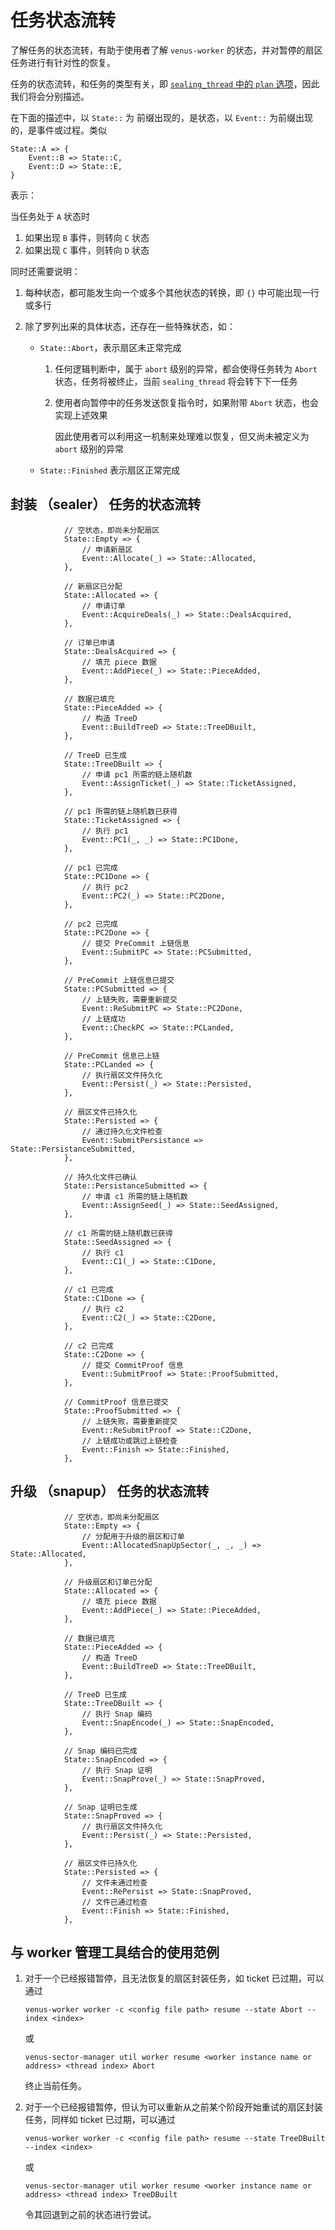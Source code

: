 # 任务状态流转

了解任务的状态流转，有助于使用者了解 `venus-worker` 的状态，并对暂停的扇区任务进行有针对性的恢复。

任务的状态流转，和任务的类型有关，即 [`sealing_thread` 中的 `plan` 选项](./03.venus-worker的配置解析.md#基础配置范例-3)，因此我们将会分别描述。

在下面的描述中，以 `State::` 为 前缀出现的，是状态，以 `Event::` 为前缀出现的，是事件或过程。类似

```
State::A => {
	Event::B => State::C,
	Event::D => State::E,
}
```

表示：

当任务处于 `A` 状态时

1. 如果出现 `B` 事件，则转向 `C` 状态
2. 如果出现 `C` 事件，则转向 `D` 状态

同时还需要说明：

1. 每种状态，都可能发生向一个或多个其他状态的转换，即 `{}` 中可能出现一行或多行

2. 除了罗列出来的具体状态，还存在一些特殊状态，如：

   - `State::Abort`，表示扇区未正常完成

     1. 任何逻辑判断中，属于 `abort` 级别的异常，都会使得任务转为 `Abort` 状态，任务将被终止，当前 `sealing_thread` 将会转下下一任务

     2. 使用者向暂停中的任务发送恢复指令时，如果附带 `Abort` 状态，也会实现上述效果

        因此使用者可以利用这一机制来处理难以恢复，但又尚未被定义为 `abort` 级别的异常

   - `State::Finished` 表示扇区正常完成



## 封装 （sealer） 任务的状态流转

```
            // 空状态，即尚未分配扇区
            State::Empty => {
            	// 申请新扇区
                Event::Allocate(_) => State::Allocated,
            },

			// 新扇区已分配
            State::Allocated => {
            	// 申请订单
                Event::AcquireDeals(_) => State::DealsAcquired,
            },

			// 订单已申请
            State::DealsAcquired => {
            	// 填充 piece 数据
                Event::AddPiece(_) => State::PieceAdded,
            },

			// 数据已填充
            State::PieceAdded => {
            	// 构造 TreeD
                Event::BuildTreeD => State::TreeDBuilt,
            },

			// TreeD 已生成
            State::TreeDBuilt => {
            	// 申请 pc1 所需的链上随机数
                Event::AssignTicket(_) => State::TicketAssigned,
            },

			// pc1 所需的链上随机数已获得
            State::TicketAssigned => {
            	// 执行 pc1
                Event::PC1(_, _) => State::PC1Done,
            },

			// pc1 已完成
            State::PC1Done => {
            	// 执行 pc2
                Event::PC2(_) => State::PC2Done,
            },

			// pc2 已完成
            State::PC2Done => {
            	// 提交 PreCommit 上链信息
                Event::SubmitPC => State::PCSubmitted,
            },

			// PreCommit 上链信息已提交
            State::PCSubmitted => {
            	// 上链失败，需要重新提交
                Event::ReSubmitPC => State::PC2Done,
                // 上链成功
                Event::CheckPC => State::PCLanded,
            },

			// PreCommit 信息已上链
            State::PCLanded => {
            	// 执行扇区文件持久化
                Event::Persist(_) => State::Persisted,
            },

			// 扇区文件已持久化
            State::Persisted => {
            	// 通过持久化文件检查
                Event::SubmitPersistance => State::PersistanceSubmitted,
            },

			// 持久化文件已确认
            State::PersistanceSubmitted => {
            	// 申请 c1 所需的链上随机数
                Event::AssignSeed(_) => State::SeedAssigned,
            },

			// c1 所需的链上随机数已获得
            State::SeedAssigned => {
            	// 执行 c1
                Event::C1(_) => State::C1Done,
            },

			// c1 已完成
            State::C1Done => {
            	// 执行 c2
                Event::C2(_) => State::C2Done,
            },

			// c2 已完成
            State::C2Done => {
            	// 提交 CommitProof 信息
                Event::SubmitProof => State::ProofSubmitted,
            },

			// CommitProof 信息已提交
            State::ProofSubmitted => {
            	// 上链失败，需要重新提交 
                Event::ReSubmitProof => State::C2Done,
                // 上链成功或跳过上链检查
                Event::Finish => State::Finished,
            },
```



## 升级 （snapup） 任务的状态流转

```
            // 空状态，即尚未分配扇区
            State::Empty => {
            	// 分配用于升级的扇区和订单
                Event::AllocatedSnapUpSector(_, _, _) => State::Allocated,
            },

			// 升级扇区和订单已分配
            State::Allocated => {
            	// 填充 piece 数据
                Event::AddPiece(_) => State::PieceAdded,
            },

			// 数据已填充
            State::PieceAdded => {
            	// 构造 TreeD
                Event::BuildTreeD => State::TreeDBuilt,
            },

			// TreeD 已生成
            State::TreeDBuilt => {
            	// 执行 Snap 编码
                Event::SnapEncode(_) => State::SnapEncoded,
            },

			// Snap 编码已完成
            State::SnapEncoded => {
            	// 执行 Snap 证明
                Event::SnapProve(_) => State::SnapProved,
            },

			// Snap 证明已生成
            State::SnapProved => {
            	// 执行扇区文件持久化
                Event::Persist(_) => State::Persisted,
            },

			// 扇区文件已持久化
            State::Persisted => {
            	// 文件未通过检查
                Event::RePersist => State::SnapProved,
                // 文件已通过检查
                Event::Finish => State::Finished,
            },
```



## 与 worker 管理工具结合的使用范例

1. 对于一个已经报错暂停，且无法恢复的扇区封装任务，如 ticket 已过期，可以通过

   ```
   venus-worker worker -c <config file path> resume --state Abort --index <index>
   ```

   或

   ```
   venus-sector-manager util worker resume <worker instance name or address> <thread index> Abort
   ```

   终止当前任务。

2. 对于一个已经报错暂停，但认为可以重新从之前某个阶段开始重试的扇区封装任务，同样如 ticket 已过期，可以通过

   ```
   venus-worker worker -c <config file path> resume --state TreeDBuilt --index <index>
   ```

   或

   ```
   venus-sector-manager util worker resume <worker instance name or address> <thread index> TreeDBuilt
   ```

   令其回退到之前的状态进行尝试。

